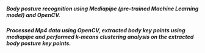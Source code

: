 ##### Body posture recognition using Mediapipe (pre-trained Machine Learning model) and OpenCV.
##### Processed Mp4 data using OpenCV, extracted body key points using mediapipe and performed k-means clustering analysis on the extracted body posture key points.


